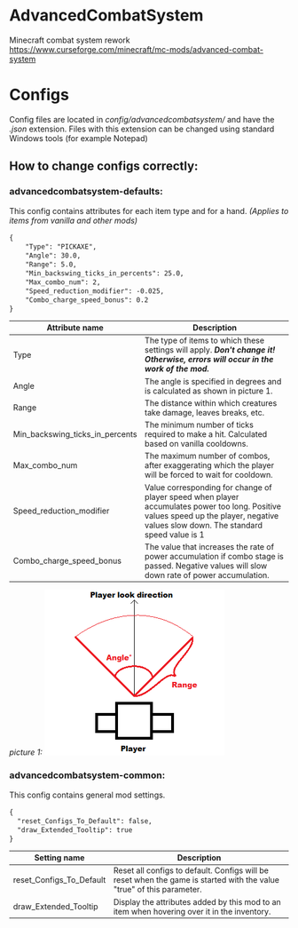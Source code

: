# AdvancedCombatSystem
Minecraft combat system rework
https://www.curseforge.com/minecraft/mc-mods/advanced-combat-system

# Configs
Config files are located in *config/advancedcombatsystem/* and have the *.json* extension. Files with this extension can be changed using standard Windows tools (for example Notepad)

## How to change configs correctly:

### advancedcombatsystem-defaults:
This config contains attributes for each item type and for a hand. *(Applies to items from vanilla and other mods)*
```
{
    "Type": "PICKAXE",
    "Angle": 30.0,
    "Range": 5.0,
    "Min_backswing_ticks_in_percents": 25.0,
    "Max_combo_num": 2,
    "Speed_reduction_modifier": -0.025,
    "Combo_charge_speed_bonus": 0.2
}
```
Attribute name | Description
------------ | -------------
Type | The type of items to which these settings will apply. ***Don't change it! Otherwise, errors will occur in the work of the mod.***
Angle | The angle is specified in degrees and is calculated as shown in picture 1.
Range | The distance within which creatures take damage, leaves breaks, etc.
Min_backswing_ticks_in_percents | The minimum number of ticks required to make a hit. Calculated based on vanilla cooldowns.
Max_combo_num | The maximum number of combos, after exaggerating which the player will be forced to wait for cooldown.
Speed_reduction_modifier | Value corresponding for change of player speed when player accumulates power too long. Positive values speed up the player, negative values slow down. The standard speed value is 1
Combo_charge_speed_bonus | The value that increases the rate of power accumulation if combo stage is passed. Negative values will slow down rate of power accumulation.

*picture 1:*
![picture 1](https://raw.githubusercontent.com/byalexeykh/AdvancedCombatSystem/master/readmeimages/readme_angle.png)

### advancedcombatsystem-common:
This config contains general mod settings.
```
{
  "reset_Configs_To_Default": false,
  "draw_Extended_Tooltip": true
}
```

Setting name | Description
------------ | -------------
reset_Configs_To_Default | Reset all configs to default. Configs will be reset when the game is started with the value "true" of this parameter.
draw_Extended_Tooltip | Display the attributes added by this mod to an item when hovering over it in the inventory.
